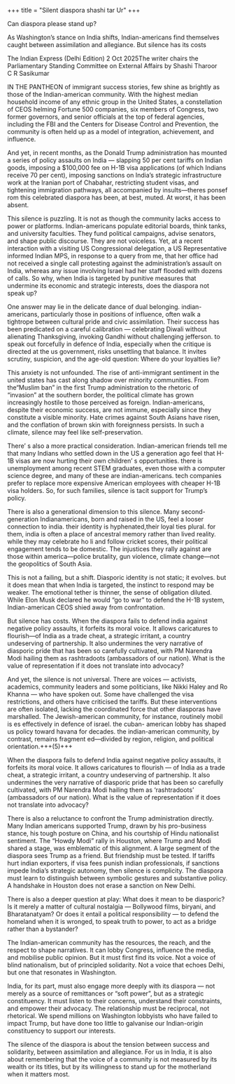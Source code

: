 +++
title = "Silent diaspora shashi tar Ur"
+++

Can diaspora please stand up?

As Washington’s stance on India shifts, Indian-americans find themselves caught between assimilation and allegiance. But silence has its costs

The Indian Express (Delhi Edition) 2 Oct 2025The writer chairs the Parliamentary Standing Committee on External Affairs by Shashi Tharoor  
C R Sasikumar

IN THE PANTHEON of immigrant success stories, few shine as brightly as those of the Indian-american community. With the highest median household income of any ethnic group in the United States, a constellation of CEOS helming Fortune 500 companies, six members of Congress, two former governors, and senior officials at the top of federal agencies, including the FBI and the Centers for Disease Control and Prevention, the community is often held up as a model of integration, achievement, and influence.

And yet, in recent months, as the Donald Trump administration has mounted a series of policy assaults on India — slapping 50 per cent tariffs on Indian goods, imposing a $100,000 fee on H-1B visa applications (of which Indians receive 70 per cent), imposing sanctions on India’s strategic infrastructure work at the Iranian port of Chabahar, restricting student visas, and tightening immigration pathways, all accompanied by insults—theres ponsef rom this celebrated diaspora has been, at best, muted. At worst, it has been absent.

This silence is puzzling. It is not as though the community lacks access to power or platforms. Indian-americans populate editorial boards, think tanks, and university faculties. They fund political campaigns, advise senators, and shape public discourse. They are not voiceless. Yet, at a recent interaction with a visiting US Congressional delegation, a US Representative informed Indian MPS, in response to a query from me, that her office had not received a single call protesting against the administration’s assault on India, whereas any issue involving Israel had her staff flooded with dozens of calls. So why, when India is targeted by punitive measures that undermine its economic and strategic interests, does the diaspora not speak up?

One answer may lie in the delicate dance of dual belonging. indian-americans, particularly those in positions of influence, often walk a tightrope between cultural pride and civic assimilation. Their success has been predicated on a careful calibration — celebrating Diwali without alienating Thanksgiving, invoking Gandhi without challenging jefferson. to speak out forcefully in defence of India, especially when the critique is directed at the us government, risks unsettling that balance. It invites scrutiny, suspicion, and the age-old question: Where do your loyalties lie?

This anxiety is not unfounded. The rise of anti-immigrant sentiment in the united states has cast along shadow over minority communities. From the“Muslim ban” in the first Trump administration to the rhetoric of “invasion” at the southern border, the political climate has grown increasingly hostile to those perceived as foreign. Indian-americans, despite their economic success, are not immune, especially since they constitute a visible minority. Hate crimes against South Asians have risen, and the conflation of brown skin with foreignness persists. In such a climate, silence may feel like self-preservation.

There’ s also a more practical consideration. Indian-american friends tell me that many Indians who settled down in the US a generation ago feel that H-1B visas are now hurting their own children’ s opportunities. there is unemployment among recent STEM graduates, even those with a computer science degree, and many of these are indian-americans. tech companies prefer to replace more expensive American employees with cheaper H-1B visa holders. So, for such families, silence is tacit support for Trump’s policy.

There is also a generational dimension to this silence. Many second-generation Indianamericans, born and raised in the US, feel a looser connection to india. their identity is hyphenated,their loyal ties plural. for them, india is often a place of ancestral memory rather than lived reality. while they may celebrate ho li and follow cricket scores, their political engagement tends to be domestic. The injustices they rally against are those within america—police brutality, gun violence, climate change—not the geopolitics of South Asia.

This is not a failing, but a shift. Diasporic identity is not static; it evolves. but it does mean that when India is targeted, the instinct to respond may be weaker. The emotional tether is thinner, the sense of obligation diluted. While Elon Musk declared he would “go to war” to defend the H-1B system, Indian-american CEOS shied away from confrontation.

But silence has costs. When the diaspora fails to defend india against negative policy assaults, it forfeits its moral voice. It allows caricatures to flourish—of India as a trade cheat, a strategic irritant, a country undeserving of partnership. It also undermines the very narrative of diasporic pride that has been so carefully cultivated, with PM Narendra Modi hailing them as rashtradoots (ambassadors of our nation). What is the value of representation if it does not translate into advocacy?

And yet, the silence is not universal. There are voices — activists, academics, community leaders and some politicians, like Nikki Haley and Ro Khanna — who have spoken out. Some have challenged the visa restrictions, and others have criticised the tariffs. But these interventions are often isolated, lacking the coordinated force that other diasporas have marshalled. The Jewish-american community, for instance, routinely mobil is es effectively in defence of israel. the cuban- american lobby has shaped us policy toward havana for decades. the indian-american community, by contrast, remains fragment ed—divided by region, religion, and political orientation.+++(5)+++

When the diaspora fails to defend India against negative policy assaults, it forfeits its moral voice. It allows caricatures to flourish — of India as a trade cheat, a strategic irritant, a country undeserving of partnership. It also undermines the very narrative of diasporic pride that has been so carefully cultivated, with PM Narendra Modi hailing them as ‘rashtradoots’ (ambassadors of our nation). What is the value of representation if it does not translate into advocacy?



There is also a reluctance to confront the Trump administration directly. Many Indian americans supported Trump, drawn by his pro-business stance, his tough posture on China, and his courtship of Hindu nationalist sentiment. The “Howdy Modi” rally in Houston, where Trump and Modi shared a stage, was emblematic of this alignment. A large segment of the diaspora sees Trump as a friend. But friendship must be tested. If tariffs hurt indian exporters, if visa fees punish indian professionals, if sanctions impede India’s strategic autonomy, then silence is complicity. The diaspora must learn to distinguish between symbolic gestures and substantive policy. A handshake in Houston does not erase a sanction on New Delhi.

There is also a deeper question at play: What does it mean to be diasporic? Is it merely a matter of cultural nostalgia — Bollywood films, biryani, and Bharatanatyam? Or does it entail a political responsibility — to defend the homeland when it is wronged, to speak truth to power, to act as a bridge rather than a bystander?

The Indian-american community has the resources, the reach, and the respect to shape narratives. It can lobby Congress, influence the media, and mobilise public opinion. But it must first find its voice. Not a voice of blind nationalism, but of principled solidarity. Not a voice that echoes Delhi, but one that resonates in Washington.

India, for its part, must also engage more deeply with its diaspora — not merely as a source of remittances or “soft power”, but as a strategic constituency. It must listen to their concerns, understand their constraints, and empower their advocacy. The relationship must be reciprocal, not rhetorical. We spend millions on Washington lobbyists who have failed to impact Trump, but have done too little to galvanise our Indian-origin constituency to support our interests.

The silence of the diaspora is about the tension between success and solidarity, between assimilation and allegiance. For us in India, it is also about remembering that the voice of a community is not measured by its wealth or its titles, but by its willingness to stand up for the motherland when it matters most.

